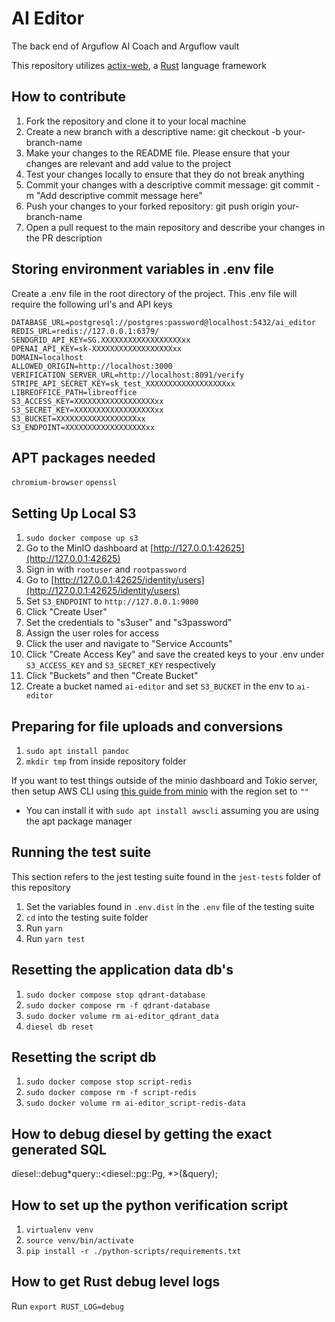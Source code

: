 # AI Editor

The back end of Arguflow AI Coach and Arguflow vault

This repository utilizes [actix-web](https://actix.rs), a [Rust](https://www.rust-lang.org) language framework

## How to contribute

1. Fork the repository and clone it to your local machine
2. Create a new branch with a descriptive name: git checkout -b your-branch-name
3. Make your changes to the README file. Please ensure that your changes are relevant and add value to the project
4. Test your changes locally to ensure that they do not break anything
5. Commit your changes with a descriptive commit message: git commit -m "Add descriptive commit message here"
6. Push your changes to your forked repository: git push origin your-branch-name
7. Open a pull request to the main repository and describe your changes in the PR description

## Storing environment variables in .env file

Create a .env file in the root directory of the project. This .env file will require the following url's and API keys

```
DATABASE_URL=postgresql://postgres:password@localhost:5432/ai_editor
REDIS_URL=redis://127.0.0.1:6379/
SENDGRID_API_KEY=SG.XXXXXXXXXXXXXXXXXXxx
OPENAI_API_KEY=sk-XXXXXXXXXXXXXXXXXXxx
DOMAIN=localhost
ALLOWED_ORIGIN=http://localhost:3000
VERIFICATION_SERVER_URL=http://localhost:8091/verify
STRIPE_API_SECRET_KEY=sk_test_XXXXXXXXXXXXXXXXXXxx
LIBREOFFICE_PATH=libreoffice
S3_ACCESS_KEY=XXXXXXXXXXXXXXXXXXxx
S3_SECRET_KEY=XXXXXXXXXXXXXXXXXXxx
S3_BUCKET=XXXXXXXXXXXXXXXXXXxx
S3_ENDPOINT=XXXXXXXXXXXXXXXXXXxx
```

## APT packages needed

`chromium-browser`
`openssl`

## Setting Up Local S3

1. `sudo docker compose up s3`
2. Go to the MinIO dashboard at [http://127.0.0.1:42625](http://127.0.0.1:42625)
3. Sign in with `rootuser` and `rootpassword`
4. Go to [http://127.0.0.1:42625/identity/users](http://127.0.0.1:42625/identity/users)
5. Set `S3_ENDPOINT` to `http://127.0.0.1:9000`
6. Click "Create User"
7. Set the credentials to "s3user" and "s3password"
8. Assign the user roles for access
9. Click the user and navigate to "Service Accounts"
10. Click "Create Access Key" and save the created keys to your .env under `S3_ACCESS_KEY` and `S3_SECRET_KEY` respectively
11. Click "Buckets" and then "Create Bucket"
12. Create a bucket named `ai-editor` and set `S3_BUCKET` in the env to `ai-editor`

## Preparing for file uploads and conversions

1. `sudo apt install pandoc`
2. `mkdir tmp` from inside repository folder

If you want to test things outside of the minio dashboard and Tokio server, then setup AWS CLI using [this guide from minio](https://min.io/docs/minio/linux/integrations/aws-cli-with-minio.html) with the region set to `""`

- You can install it with `sudo apt install awscli` assuming you are using the apt package manager

## Running the test suite

This section refers to the jest testing suite found in the `jest-tests` folder of this repository

1. Set the variables found in `.env.dist` in the `.env` file of the testing suite
2. `cd` into the testing suite folder
3. Run `yarn`
4. Run `yarn test`

## Resetting the application data db's

1. `sudo docker compose stop qdrant-database`
2. `sudo docker compose rm -f qdrant-database`
3. `sudo docker volume rm ai-editor_qdrant_data`
4. `diesel db reset`

## Resetting the script db

1. `sudo docker compose stop script-redis`
2. `sudo docker compose rm -f script-redis`
3. `sudo docker volume rm ai-editor_script-redis-data`

## How to debug diesel by getting the exact generated SQL

diesel::debug*query::<diesel::pg::Pg, *>(&query);

## How to set up the python verification script

1. `virtualenv venv`
2. `source venv/bin/activate`
3. `pip install -r ./python-scripts/requirements.txt`

## How to get Rust debug level logs

Run `export RUST_LOG=debug`

